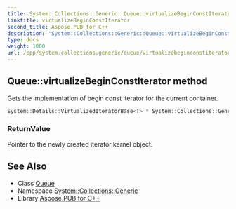 ```yaml
---
title: System::Collections::Generic::Queue::virtualizeBeginConstIterator method
linktitle: virtualizeBeginConstIterator
second_title: Aspose.PUB for C++
description: 'System::Collections::Generic::Queue::virtualizeBeginConstIterator method. Gets the implementation of begin const iterator for the current container in C++.'
type: docs
weight: 1000
url: /cpp/system.collections.generic/queue/virtualizebeginconstiterator/
---
```

## Queue::virtualizeBeginConstIterator method


Gets the implementation of begin const iterator for the current container.

```cpp
System::Details::VirtualizedIteratorBase<T> * System::Collections::Generic::Queue<T>::virtualizeBeginConstIterator() const override
```


### ReturnValue

Pointer to the newly created iterator kernel object.

## See Also

* Class [Queue](../)
* Namespace [System::Collections::Generic](../../)
* Library [Aspose.PUB for C++](../../../)
